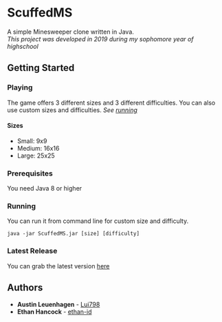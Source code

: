 # ScuffedMS
A simple Minesweeper clone written in Java. <br/>
_This project was developed in 2019 during my sophomore year of highschool_
## Getting Started
### Playing
The game offers 3 different sizes and 3 different difficulties. You can also use custom sizes and difficulties. *See [running](#Running)*
#### Sizes
* Small: 9x9
* Medium: 16x16
* Large: 25x25
### Prerequisites
You need Java 8 or higher
### Running
You can run it from command line for custom size and difficulty.
```
java -jar ScuffedMS.jar [size] [difficulty]
```
### Latest Release
You can grab the latest version [here](https://github.com/squadw/ScuffedMS/releases/latest)
## Authors
* **Austin Leuenhagen** - [Lui798](https://github.com/Lui798)
* **Ethan Hancock** - [ethan-id](https://github.com/ethan-id)
